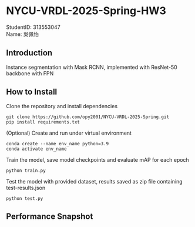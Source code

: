 # NYCU-VRDL-2025-Spring-HW3
StudentID: 313553047  
Name: 吳佩怡

## Introduction
Instance segmentation with Mask RCNN, implemented with ResNet-50 backbone with FPN

## How to Install
Clone the repository and install dependencies
```
git clone https://github.com/opy2001/NYCU-VRDL-2025-Spring.git
pip install requirements.txt
```
(Optional) Create and run under virtual environment
```
conda create --name env_name python=3.9
conda activate env_name
```
Train the model, save model checkpoints and evaluate mAP for each epoch
```
python train.py
```
Test the model with provided dataset, results saved as zip file containing test-results.json 
```
python test.py
```

## Performance Snapshot
